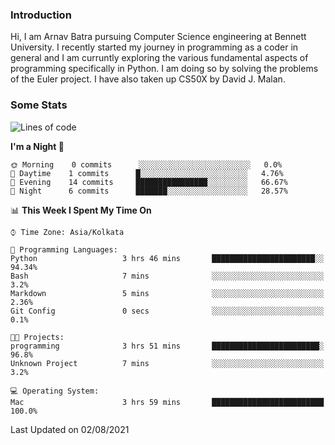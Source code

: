 ### Introduction
Hi, I am Arnav Batra pursuing Computer Science engineering at Bennett University. I recently started my journey in programming as a coder in general and I am curruntly exploring the various fundamental aspects of programming specifically in Python. 
I am doing so by solving the problems of the Euler project. 
I have also taken up CS50X by David J. Malan.

### Some Stats
<!--START_SECTION:waka-->
![Lines of code](https://img.shields.io/badge/From%20Hello%20World%20I%27ve%20Written-217%20lines%20of%20code-blue)

**I'm a Night 🦉** 

```text
🌞 Morning    0 commits      ░░░░░░░░░░░░░░░░░░░░░░░░░   0.0% 
🌆 Daytime    1 commits      █░░░░░░░░░░░░░░░░░░░░░░░░   4.76% 
🌃 Evening    14 commits     ████████████████░░░░░░░░░   66.67% 
🌙 Night      6 commits      ███████░░░░░░░░░░░░░░░░░░   28.57%

```


📊 **This Week I Spent My Time On** 

```text
⌚︎ Time Zone: Asia/Kolkata

💬 Programming Languages: 
Python                   3 hrs 46 mins       ███████████████████████░░   94.34% 
Bash                     7 mins              ░░░░░░░░░░░░░░░░░░░░░░░░░   3.2% 
Markdown                 5 mins              ░░░░░░░░░░░░░░░░░░░░░░░░░   2.36% 
Git Config               0 secs              ░░░░░░░░░░░░░░░░░░░░░░░░░   0.1%

🐱‍💻 Projects: 
programming              3 hrs 51 mins       ████████████████████████░   96.8% 
Unknown Project          7 mins              ░░░░░░░░░░░░░░░░░░░░░░░░░   3.2%

💻 Operating System: 
Mac                      3 hrs 59 mins       █████████████████████████   100.0%

```


 Last Updated on 02/08/2021
<!--END_SECTION:waka-->
